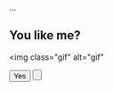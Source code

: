 ...

<!doctype html>

<html lang="en">

<head>

<meta charset="UTF-8">

<meta name="viewport" content="width=device-width, initial-scale=1.0">

<title>Message for you</title>

<link rel="stylesheet" href="style.css">

</head>

<body>

<div class="wrapper">

<h2 class="question">You like me?</h2>

<img class="gif" alt="gif"

<div class="btn-group"> <button class="yes-btn">Yes</button> <button class="no-

btn">No</button>

</div>

</div>

<script src="script.js"></script>

</body>

</html>
